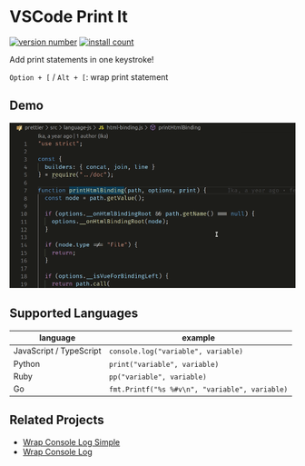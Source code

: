# VSCode Print It

[![version number](https://vsmarketplacebadge.apphb.com/version-short/bmalehorn.print-it.svg)](https://marketplace.visualstudio.com/items?itemName=bmalehorn.print-it)
[![install count](https://vsmarketplacebadge.apphb.com/installs-short/bmalehorn.print-it.svg)](https://marketplace.visualstudio.com/items?itemName=bmalehorn.print-it)

Add print statements in one keystroke!

`Option + [` / `Alt + [`: wrap print statement

## Demo

![demo](demo.gif)

## Supported Languages

| language                | example                                        |
| ----------------------- | ---------------------------------------------- |
| JavaScript / TypeScript | `console.log("variable", variable)`            |
| Python                  | `print("variable", variable)`                  |
| Ruby                    | `pp("variable", variable)`                     |
| Go                      | `fmt.Printf("%s %#v\n", "variable", variable)` |

## Related Projects

- [Wrap Console Log Simple](https://marketplace.visualstudio.com/items?itemName=WooodHead.vscode-wrap-console-log-simple)
- [Wrap Console Log](https://marketplace.visualstudio.com/items?itemName=midnightsyntax.vscode-wrap-console-log)

